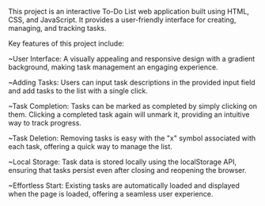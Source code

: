This project is an interactive To-Do List web application built using HTML, CSS, and JavaScript. It provides a user-friendly interface for creating, managing, and tracking tasks.

Key features of this project include:

~User Interface: A visually appealing and responsive design with a gradient background, making task management an engaging experience.

~Adding Tasks: Users can input task descriptions in the provided input field and add tasks to the list with a single click.

~Task Completion: Tasks can be marked as completed by simply clicking on them. Clicking a completed task again will unmark it, providing an intuitive way to track progress.

~Task Deletion: Removing tasks is easy with the "x" symbol associated with each task, offering a quick way to manage the list.

~Local Storage: Task data is stored locally using the localStorage API, ensuring that tasks persist even after closing and reopening the browser.

~Effortless Start: Existing tasks are automatically loaded and displayed when the page is loaded, offering a seamless user experience.
